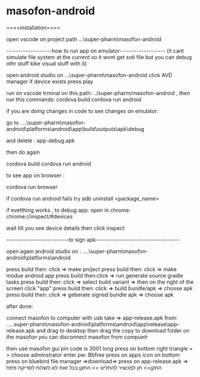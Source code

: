 # masofon-android

====installation====

open vscode on project path ...\super-pharm\masofon-android

-------------------how to run app on emulator-------------------
(it cant simulate file system at the current so it wont get soti file but you can debug othr stuff kike visual stuff with it)

open android studio on ...\super-pharm\masofon-android
	click AVD manager
	if device exists press play

run on vscode trminal  on this path:   ../super-pharm/masofon-android ,  then run this commands:
     cordova build
     cordova run android

if you are doing changes in code
to see changes on emulator:

go to
    ....\super-pharm\masofon-android\platforms\android\app\build\outputs\apk\debug


and delete : app-debug.apk 

then do again

   cordova build
   cordova run android

to see app on browser :

 cordova run browser

if cordova run android fails try
adb uninstall <package_name>


if evetthing works , to debug app: 
open in chrome:  chrome://inspect/#devices

wait till you see device details then click inspect 


--------------------------to sign apk-----------------------------------

open again android studio on : ....\super-pharm\masofon-android\platforms\android

press build then: click =>  make project
press build then: click =>  make modue android app
press build then:click =>   run generate source gradle tasks
press build then: click =>  select build variant => then on the right of the screen click "app"
press build then: click =>  build bundle/apk => choose apk
press build then: click =>  geberate signed bundle apk => choose apk


after done:

connect masofon to computer with usb
take =>  app-release.apk     from:   .....super-pharm\masofon-android\platforms\android\app\release\app-release.apk
and drag to desktop
then drag the copy to download folder on the masofon
you can disconnect masofon from compuetr

then use masofon gui
pin code is 3001
long press on bottom right triangle = > choose adminstrator
enter pw:  Bbfree
press on apps icon on bottom 
press on bluebird file manager =>download=> press on app-release.apk => 
התקן=>  תן למכשיר להחליט => התקן בכל זאת 
לא לשלוח לסריקה
פתח

